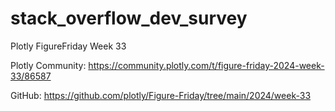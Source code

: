 # stack_overflow_dev_survey

Plotly FigureFriday Week 33
 
Plotly Community: https://community.plotly.com/t/figure-friday-2024-week-33/86587

GitHub: https://github.com/plotly/Figure-Friday/tree/main/2024/week-33
